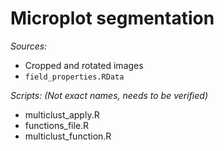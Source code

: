 # Microplot segmentation

*Sources:*

* Cropped and rotated images
* `field_properties.RData`

*Scripts: (Not exact names, needs to be verified)*

* multiclust_apply.R
* functions_file.R
* multiclust_function.R
